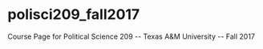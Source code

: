 # polisci209_fall2017
Course Page for Political Science 209 -- Texas A&amp;M University -- Fall 2017
